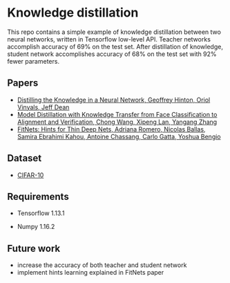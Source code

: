 
# Knowledge distillation

  

This repo contains a simple example of knowledge distillation between two neural networks, written in Tensorflow low-level API. Teacher networks accomplish accuracy of 69% on the test set. After distillation of knowledge, student network accomplishes accuracy of 68% on the test set with 92% fewer parameters.

  
## Papers

* [Distilling the Knowledge in a Neural Network, Geoffrey Hinton, Oriol Vinyals, Jeff Dean](https://arxiv.org/abs/1503.02531)
* [Model Distillation with Knowledge Transfer from Face Classification to Alignment and Verification, Chong Wang, Xipeng Lan, Yangang Zhang](https://arxiv.org/abs/1709.02929)
* [FitNets: Hints for Thin Deep Nets, Adriana Romero, Nicolas Ballas, Samira Ebrahimi Kahou, Antoine Chassang, Carlo Gatta, Yoshua Bengio](https://arxiv.org/abs/1412.6550)

## Dataset

* [CIFAR-10](https://www.cs.toronto.edu/~kriz/cifar.html)


## Requirements

* Tensorflow 1.13.1

* Numpy 1.16.2

## Future work

* increase the accuracy of both teacher and student network
* implement hints learning explained in FitNets paper
